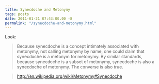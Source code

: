 ```yaml
---
title: Synecdoche and Metonymy
tags: posts
date: 2011-01-21 07:43:00.00 -8
permalink: "/synecdoche-and-metonymy.html"
---
```

Look:

> Because synecdoche is a concept intimately associated with metonymy, not
calling metonymy by name, one could claim that synecdoche is a metonym for
metonymy. By similar standards, because synecdoche is a subset of metonymy,
synecdoche is also a synecdoche of metonymy. The converse is also true.

> http://en.wikipedia.org/wiki/Metonymy#Synecdoche
